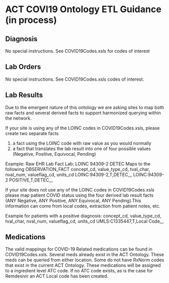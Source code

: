 # ACT COVI19 Ontology ETL Guidance (in process)
## Diagnosis
No special instructions. See COVID19Codes.xsls for codes of interest

## Lab Orders
No special instructions. See COVID19Codes.xsls codes of interest.

## Lab Results
Due to the emergent nature of this ontology we are asking sites to map both raw facts and several derived facts to support harmonized querying within the network.

If your site is using any of the LOINC codes in COVID19Codes.xsls, please create two separate facts 
1) a fact using the LOINC code with raw value as you would normally 
2) a fact that translates the lab result into one of four possible values (Negative, Positive, Equivocal, Pending) 

Example: Raw EHR Lab Fact Lab: LOINC 94309-2 DETEC
Maps to the following OBSERVATION_FACT
concept_cd, value_type_cd, tval_char, nval_num, valueflag_cd, units_cd 
LOINC:94309-2,T,DETEC,,,
LOINC:94309-2 POSITIVE,T,DETEC,,,

If your site does not use any of the LOINC codes in COVID19Codes.xsls please map patient COVID status using the four derived lab result facts (ANY Negative, ANY Positive, ANY Equivocal, ANY Pending).This information can come from local codes, extraction from patient notes, etc. 

Example for patients with a positive diagnosis:
concept_cd, value_type_cd, tval_char, nval_num, valueflag_cd, units_cd 
UMLS:C1335447,T,Local Code,,,

## Medications
The valid mappings for COVID-19 Related medications can be found in COVID19Codes.xsls. Several meds already exist in the ACT Ontology. These meds can be queried from either location. Some do not have RxNorm codes that exist in the current ACT Ontology. These medications will be assigned to a ingredient level ATC code. If no ATC code exists, as is the case for Remdesivir an ACT Local code has been created. 

